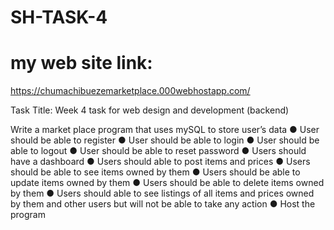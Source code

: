 # SH-TASK-4
# my web site link:
https://chumachibuezemarketplace.000webhostapp.com/









Task Title: Week 4 task for web design and development (backend)


Write a market place program that uses mySQL to store user’s data ● User should be able to register
● User should be able to login
● User should be able to logout
● User should be able to reset password
● Users should have a dashboard
● Users should able to post items and prices
● Users should be able to see items owned by them
● Users should be able to update items owned by them
● Users should be able to delete items owned by them
● Users should able to see listings of all items and prices owned by them and other users but will not be able to take any action
● Host the program
